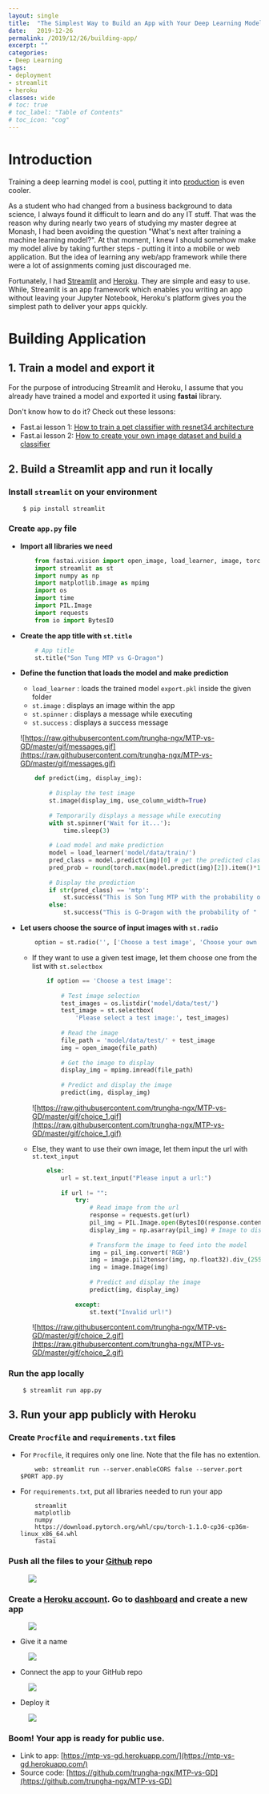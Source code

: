 ```yaml
---
layout: single
title:  "The Simplest Way to Build an App with Your Deep Learning Model"
date:   2019-12-26
permalink: /2019/12/26/building-app/
excerpt: ""
categories: 
- Deep Learning
tags:
- deployment
- streamlit
- heroku
classes: wide
# toc: true
# toc_label: "Table of Contents"
# toc_icon: "cog"
---
```


# Introduction

Training a deep learning model is cool, putting it into [production](https://mtp-vs-gd.herokuapp.com/) is even cooler. 

As a student who had changed from a business background to data science, I always found it difficult to learn and do any IT stuff. That was the reason why during nearly two years of studying my master degree at Monash, I had been avoiding the question "What's next after training a machine learning model?". At that moment, I knew I should somehow make my model alive by taking further steps - putting it into a mobile or web application. But the idea of learning any web/app framework while there were a lot of assignments coming just discouraged me.

Fortunately, I had [Streamlit](https://streamlit.io/) and [Heroku](https://www.heroku.com/). They are simple and easy to use. While, Streamlit is an app framework which enables you writing an app without leaving your Jupyter Notebook, Heroku's platform gives you the simplest path to deliver your apps quickly.

# Building Application

## 1. Train a model and export it

For the purpose of introducing Streamlit and Heroku, I assume that you already have trained a model and exported it using **fastai** library.

Don't know how to do it? Check out these lessons:

- Fast.ai lesson 1: [How to train a pet classifier with resnet34 architecture](https://course.fast.ai/videos/?lesson=1)
- Fast.ai lesson 2: [How to create your own image dataset and build a classifier](https://course.fast.ai/videos/?lesson=2)

## 2. Build a Streamlit app and run it locally

### Install `streamlit` on your environment

```
    $ pip install streamlit
```

### Create `app.py` file

- **Import all libraries we need**

    ```python
        from fastai.vision import open_image, load_learner, image, torch
        import streamlit as st
        import numpy as np
        import matplotlib.image as mpimg
        import os
        import time
        import PIL.Image
        import requests
        from io import BytesIO
    ```

- **Create the app title with `st.title`**

    ```python
        # App title
        st.title("Son Tung MTP vs G-Dragon")
    ```

- **Define the function that loads the model and make prediction**

    - `load_learner` : loads the trained model `export.pkl` inside the given folder
    - `st.image` : displays an image within the app
    - `st.spinner` : displays a message while executing
    - `st.success` : displays a success message

    ![https://raw.githubusercontent.com/trungha-ngx/MTP-vs-GD/master/gif/messages.gif](https://raw.githubusercontent.com/trungha-ngx/MTP-vs-GD/master/gif/messages.gif)

    ```python
        def predict(img, display_img):
        
            # Display the test image
            st.image(display_img, use_column_width=True)
        
            # Temporarily displays a message while executing 
            with st.spinner('Wait for it...'):
                time.sleep(3)
        
            # Load model and make prediction
            model = load_learner('model/data/train/')
            pred_class = model.predict(img)[0] # get the predicted class
            pred_prob = round(torch.max(model.predict(img)[2]).item()*100) # get the max probability
            
            # Display the prediction
            if str(pred_class) == 'mtp':
                st.success("This is Son Tung MTP with the probability of " + str(pred_prob) + '%.')
            else:
                st.success("This is G-Dragon with the probability of " + str(pred_prob) + '%.')
    ```

- **Let users choose the source of input images with `st.radio`**

    ```python
        option = st.radio('', ['Choose a test image', 'Choose your own image'])
     ```

    - If they want to use a given test image, let them choose one from the list with `st.selectbox`
        
        ```python
            if option == 'Choose a test image':
            
                # Test image selection
                test_images = os.listdir('model/data/test/')
                test_image = st.selectbox(
                    'Please select a test image:', test_images)
            
                # Read the image
                file_path = 'model/data/test/' + test_image
                img = open_image(file_path)
            
                # Get the image to display
                display_img = mpimg.imread(file_path)
            
                # Predict and display the image
                predict(img, display_img)
        ```

        ![https://raw.githubusercontent.com/trungha-ngx/MTP-vs-GD/master/gif/choice_1.gif](https://raw.githubusercontent.com/trungha-ngx/MTP-vs-GD/master/gif/choice_1.gif)

    - Else, they want to use their own image, let them input the url with `st.text_input`

        ```python
            else:
                url = st.text_input("Please input a url:")
            
                if url != "":
                    try:
                        # Read image from the url
                        response = requests.get(url)
                        pil_img = PIL.Image.open(BytesIO(response.content))
                        display_img = np.asarray(pil_img) # Image to display
            
                        # Transform the image to feed into the model
                        img = pil_img.convert('RGB')
                        img = image.pil2tensor(img, np.float32).div_(255)
                        img = image.Image(img)
            
                        # Predict and display the image
                        predict(img, display_img)
            
                    except:
                        st.text("Invalid url!")
        ```

        ![https://raw.githubusercontent.com/trungha-ngx/MTP-vs-GD/master/gif/choice_2.gif](https://raw.githubusercontent.com/trungha-ngx/MTP-vs-GD/master/gif/choice_2.gif)

### **Run the app locally**

```
    $ streamlit run app.py
```

## 3. Run your app publicly with Heroku

### **Create `Procfile` and `requirements.txt` files**

- For `Procfile`, it requires only one line. Note that the file has no extention.

    ```
        web: streamlit run --server.enableCORS false --server.port $PORT app.py
    ```

- For `requirements.txt`, put all libraries needed to run your app

    ```
        streamlit
        matplotlib
        numpy
        https://download.pytorch.org/whl/cpu/torch-1.1.0-cp36-cp36m-linux_x86_64.whl
        fastai
    ```

### **Push all the files to your [Github](https://github.com/trungha-ngx/MTP-vs-GD) repo**
<figure>
<img src="https://github.com/datasciblog/datasciblog.github.io/blob/master/_posts/images/2019-12-26-building-app/0.png?raw=true">
<figcaption></figcaption>
</figure>

### **Create a [Heroku account](https://signup.heroku.com/). Go to [dashboard](https://dashboard.heroku.com/apps) and create a new app**
<figure>
<img src="https://github.com/datasciblog/datasciblog.github.io/blob/master/_posts/images/2019-12-26-building-app/1.png?raw=true">
<figcaption></figcaption>
</figure>

- Give it a name
<figure>
<img src="https://github.com/datasciblog/datasciblog.github.io/blob/master/_posts/images/2019-12-26-building-app/2.png?raw=true">
<figcaption></figcaption>
</figure>

- Connect the app to your GitHub repo
<figure>
<img src="https://github.com/datasciblog/datasciblog.github.io/blob/master/_posts/images/2019-12-26-building-app/3.png?raw=true">
<figcaption></figcaption>
</figure>

- Deploy it
<figure>
<img src="https://github.com/datasciblog/datasciblog.github.io/blob/master/_posts/images/2019-12-26-building-app/4.png?raw=true">
<figcaption></figcaption>
</figure>

### **Boom! Your app is ready for public use.** 
- Link to app: [https://mtp-vs-gd.herokuapp.com/](https://mtp-vs-gd.herokuapp.com/)
- Source code: [https://github.com/trungha-ngx/MTP-vs-GD](https://github.com/trungha-ngx/MTP-vs-GD)


